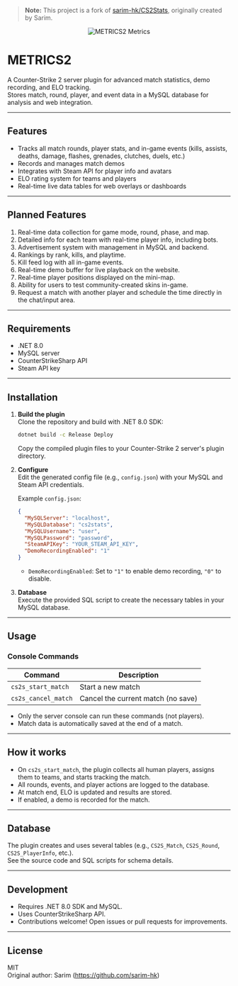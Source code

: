 > **Note:** This project is a fork of [sarim-hk/CS2Stats](https://github.com/sarim-hk/CS2Stats), originally created by Sarim.

<p align="center">
  <img src="https://css.scorix.ro/images/metrics2.png" alt="METRICS2 Metrics" />
</p>

# METRICS2

A Counter-Strike 2 server plugin for advanced match statistics, demo recording, and ELO tracking.  
Stores match, round, player, and event data in a MySQL database for analysis and web integration.

---

## Features

- Tracks all match rounds, player stats, and in-game events (kills, assists, deaths, damage, flashes, grenades, clutches, duels, etc.)
- Records and manages match demos
- Integrates with Steam API for player info and avatars
- ELO rating system for teams and players
- Real-time live data tables for web overlays or dashboards

---

## Planned Features

1. Real-time data collection for game mode, round, phase, and map.
2. Detailed info for each team with real-time player info, including bots.
3. Advertisement system with management in MySQL and backend.
4. Rankings by rank, kills, and playtime.
5. Kill feed log with all in-game events.
6. Real-time demo buffer for live playback on the website.
7. Real-time player positions displayed on the mini-map.
8. Ability for users to test community-created skins in-game.
9. Request a match with another player and schedule the time directly in the chat/input area.

---

## Requirements

- .NET 8.0
- MySQL server
- CounterStrikeSharp API
- Steam API key

---

## Installation

1. **Build the plugin**  
   Clone the repository and build with .NET 8.0 SDK:
   ```sh
   dotnet build -c Release Deploy
   ```
   Copy the compiled plugin files to your Counter-Strike 2 server's plugin directory.

2. **Configure**  
   Edit the generated config file (e.g., `config.json`) with your MySQL and Steam API credentials.

   Example `config.json`:
   ```json
   {
     "MySQLServer": "localhost",
     "MySQLDatabase": "cs2stats",
     "MySQLUsername": "user",
     "MySQLPassword": "password",
     "SteamAPIKey": "YOUR_STEAM_API_KEY",
     "DemoRecordingEnabled": "1"
   }
   ```
   - `DemoRecordingEnabled`: Set to `"1"` to enable demo recording, `"0"` to disable.

3. **Database**  
   Execute the provided SQL script to create the necessary tables in your MySQL database.

---

## Usage

### Console Commands

| Command             | Description                       |
|---------------------|-----------------------------------|
| `cs2s_start_match`  | Start a new match                 |
| `cs2s_cancel_match` | Cancel the current match (no save)|

- Only the server console can run these commands (not players).
- Match data is automatically saved at the end of a match.

---

## How it works

- On `cs2s_start_match`, the plugin collects all human players, assigns them to teams, and starts tracking the match.
- All rounds, events, and player actions are logged to the database.
- At match end, ELO is updated and results are stored.
- If enabled, a demo is recorded for the match.

---

## Database

The plugin creates and uses several tables (e.g., `CS2S_Match`, `CS2S_Round`, `CS2S_PlayerInfo`, etc.).  
See the source code and SQL scripts for schema details.

---

## Development

- Requires .NET 8.0 SDK and MySQL.
- Uses CounterStrikeSharp API.
- Contributions welcome! Open issues or pull requests for improvements.

---

## License

MIT  
Original author: Sarim (https://github.com/sarim-hk)